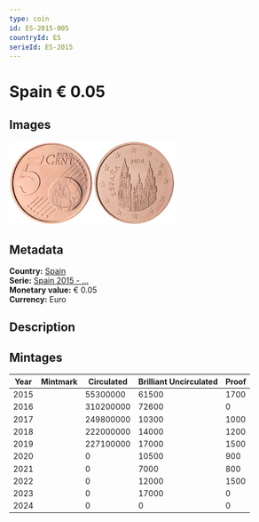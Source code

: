 ```yaml
---
type: coin
id: ES-2015-005
countryId: ES
serieId: ES-2015
---
```


# Spain € 0.05

## Images

<img src="../../../Images/common-2007-005.webp" height="150" alt="Front image"><img src="Images/spain-2015-005.webp" height="150" alt="Back image">

## Metadata

**Country:** [Spain](../index.md)\
**Serie:** [Spain 2015 - ...](index.md)\
**Monetary value:** € 0.05\
**Currency:** Euro

## Description

## Mintages

| Year | Mintmark | Circulated | Brilliant Uncirculated | Proof |
| ---- | -------- | ---------- | ---------------------- | ----- |
| 2015 |          | 55300000   | 61500                  | 1700  |
| 2016 |          | 310200000  | 72600                  | 0     |
| 2017 |          | 249800000  | 10300                  | 1000  |
| 2018 |          | 222000000  | 14000                  | 1200  |
| 2019 |          | 227100000  | 17000                  | 1500  |
| 2020 |          | 0          | 10500                  | 900   |
| 2021 |          | 0          | 7000                   | 800   |
| 2022 |          | 0          | 12000                  | 1500  |
| 2023 |          | 0          | 17000                  | 0     |
| 2024 |          | 0          | 0                      | 0     |
